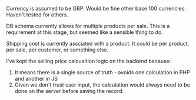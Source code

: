 Currency is assumed to be GBP. Would be fine other base 100 currencies. Haven't tested for others.

DB schema currently allows for multiple products per sale. This is a requirement at this stage,
but seemed like a sensible thing to do.

Shipping cost is currently assciated with a product. It could be per product, per sale, per customer, or something else.

I've kept the selling price calcualtion logic on the backend because:
1. It means there is a single source of truth - avoids one calculation in PHP and another in JS
2. Given we don't trust user input, the calculation would always need to be done on the server before saving the record.

